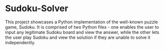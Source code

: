 # Sudoku-Solver

This project showcases a Python implementation of the well-known puzzle game, Sudoku. It is comprised of two Python files - one enables the user to input any legitimate Sudoku board and view the answer, while the other lets the user play Sudoku and view the solution if they are unable to solve it independently.
